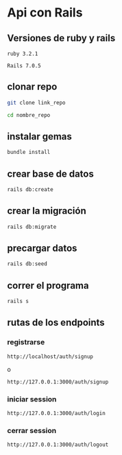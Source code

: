 # Api con Rails 

## Versiones de ruby y rails 
```
ruby 3.2.1 
```
```
Rails 7.0.5
```
## clonar repo 
```bash
git clone link_repo
```

```bash
cd nombre_repo
```
## instalar gemas 
```bash
bundle install
```
## crear base de datos 
```bash 
rails db:create 
```

## crear la migración 
```bash 
rails db:migrate
```
## precargar datos 
```bash
rails db:seed
```
## correr el programa 
```bash
rails s 
```

## rutas de los endpoints
### registrarse
```
http://localhost/auth/signup
```
o

```
http://127.0.0.1:3000/auth/signup
```
### iniciar session 
```
http://127.0.0.1:3000/auth/login
```
### cerrar session
```
http://127.0.0.1:3000/auth/logout
```
